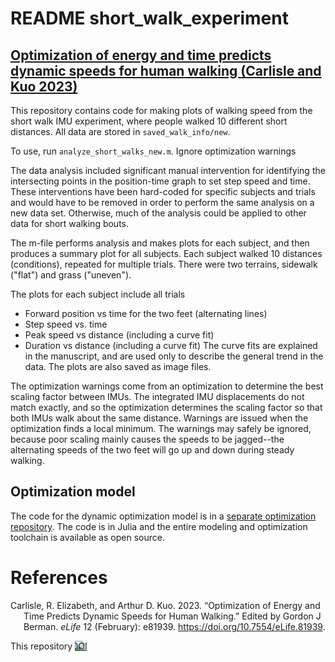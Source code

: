 # README short_walk_experiment #

## [Optimization of energy and time predicts dynamic speeds for human walking (Carlisle and Kuo 2023)](https://github.com/kuo-lab/simplelocomotionmodel)

This repository contains code for making plots of walking speed from the short walk IMU experiment, where people walked 10 different short distances. All data are stored in `saved_walk_info/new`. 

To use, run `analyze_short_walks_new.m`. Ignore optimization warnings

The data analysis included significant manual intervention for identifying the intersecting points in the position-time graph to set step speed and time. These interventions have been hard-coded for specific subjects and trials and would have to be removed in order to perform the same analysis on a new data set. Otherwise, much of the analysis could be applied to other data for short walking bouts. 

The m-file performs analysis and makes plots for each subject, and then
produces a summary plot for all subjects. Each subject walked 10 distances (conditions),
repeated for multiple trials. There were two terrains, sidewalk ("flat") and
grass ("uneven"). 

The plots for each subject include all trials
* Forward position vs time for the two feet (alternating lines)
* Step speed vs. time
* Peak speed vs distance (including a curve fit)
* Duration vs distance (including a curve fit)
The curve fits are explained in the manuscript, and are used only to describe
the general trend in the data. The plots are also saved as image files.

The optimization warnings come from an optimization to determine the best
scaling factor between IMUs. The integrated IMU displacements do not match
exactly, and so the optimization determines the scaling factor so that
both IMUs walk about the same distance. Warnings are issued when the
optimization finds a local minimum. The warnings may safely be ignored, 
because poor scaling mainly causes the speeds to be jagged--the alternating
speeds of the two feet will go up and down during steady walking.

## Optimization model
The code for the dynamic optimization model is in a [separate optimization repository](https://github.com/kuo-lab/simplelocomotionmodel). The code is in Julia and the entire modeling and optimization toolchain is available as open source.

# References
<div id="refs" class="references csl-bib-body hanging-indent">

<div id="ref-carlisle2023OptimizationEnergyTime" class="csl-entry">

Carlisle, R. Elizabeth, and Arthur D. Kuo. 2023. “Optimization of Energy
and Time Predicts Dynamic Speeds for Human Walking.” Edited by
Gordon J Berman. *eLife* 12 (February): e81939.
<https://doi.org/10.7554/eLife.81939>.

This repository
[![DOI](https://zenodo.org/badge/596338131.svg)](https://zenodo.org/badge/latestdoi/596338131)